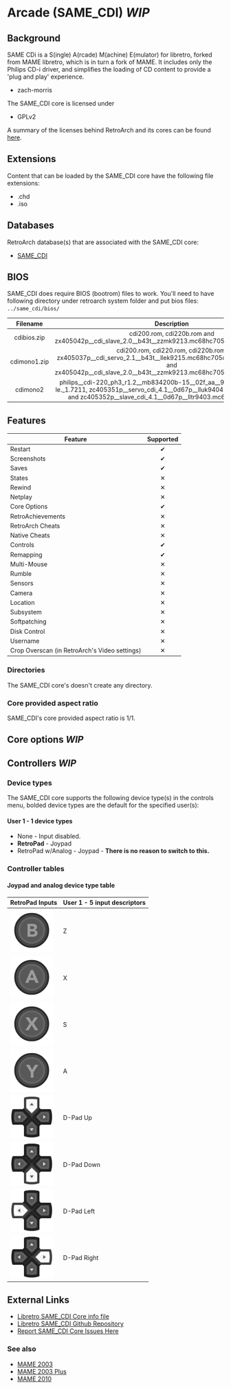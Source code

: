 # Arcade (SAME_CDI) *WIP*

## Background

SAME CDi is a S(ingle) A(rcade) M(achine) E(mulator) for libretro, forked from MAME libretro, which is in turn a fork of MAME. It includes only the Philips CD-i driver, and simplifies the loading of CD content to provide a 'plug and play' experience.

- zach-morris

The SAME_CDI core is licensed under

- GPLv2

A summary of the licenses behind RetroArch and its cores can be found [here](../development/licenses.md).


## Extensions

Content that can be loaded by the SAME_CDI core have the following file extensions:

- .chd
- .iso

## Databases

RetroArch database(s) that are associated with the SAME_CDI core:

- [SAME_CDI](https://github.com/libretro/libretro-database/blob/master/rdb/MAME.rdb)

## BIOS

SAME_CDI does require BIOS (bootrom) files to work. You'll need to have following directory under retroarch system folder and put bios files: `../same_cdi/bios/`

|   Filename      |      Description       |
|:---------------:|:----------------------:|
| cdibios.zip | cdi200.rom, cdi220b.rom and zx405042p__cdi_slave_2.0__b43t__zzmk9213.mc68hc705c8a_withtestrom.7206  |
| cdimono1.zip     | cdi200.rom, cdi220.rom, cdi220b.rom, zx405037p__cdi_servo_2.1__b43t__llek9215.mc68hc705c8a_withtestrom.7201 and zx405042p__cdi_slave_2.0__b43t__zzmk9213.mc68hc705c8a_withtestrom.7206 |
| cdimono2    | philips__cdi-220_ph3_r1.2__mb834200b-15__02f_aa__9402_z04.tc574200-le._1.7211, zc405351p__servo_cdi_4.1__0d67p__lluk9404.mc68hc705c8a.7490 and zc405352p__slave_cdi_4.1__0d67p__lltr9403.mc68hc705c8a.7206  |

## Features

| Feature           | Supported |
|-------------------|:---------:|
| Restart           | ✔         |
| Screenshots       | ✔         |
| Saves             | ✔          |
| States            | ✕         |
| Rewind            | ✕        |
| Netplay           | ✕         |
| Core Options      | ✔         |
| RetroAchievements | ✕         |
| RetroArch Cheats  | ✕         |
| Native Cheats     | ✕         |
| Controls          | ✔         |
| Remapping         | ✔         |
| Multi-Mouse       | ✕         |
| Rumble            | ✕         |
| Sensors           | ✕         |
| Camera            | ✕         |
| Location          | ✕         |
| Subsystem         | ✕         |
| Softpatching      | ✕         |
| Disk Control      | ✕         |
| Username          | ✕         |
| Crop Overscan (in RetroArch's Video settings) | ✕         |

### Directories

The SAME_CDI core's doesn't create any directory.

### Core provided aspect ratio

SAME_CDI's core provided aspect ratio is 1/1.

## Core options *WIP*


## Controllers *WIP*


### Device types

The SAME_CDI core supports the following device type(s) in the controls menu, bolded device types are the default for the specified user(s):

#### User 1 - 1 device types

- None - Input disabled.
- **RetroPad** - Joypad
- RetroPad w/Analog - Joypad - **There is no reason to switch to this.**

### Controller tables

#### Joypad and analog device type table


| RetroPad Inputs                                | User 1 - 5 input descriptors |
|------------------------------------------------|------------------------------|
| ![](../image/retropad/retro_b.png)             | Z                            |
| ![](../image/retropad/retro_a.png)             | X                            |
| ![](../image/retropad/retro_x.png)             | S                            |
| ![](../image/retropad/retro_y.png)             | A                            |
| ![](../image/retropad/retro_dpad_up.png)       | D-Pad Up                     |
| ![](../image/retropad/retro_dpad_down.png)     | D-Pad Down                   |
| ![](../image/retropad/retro_dpad_left.png)     | D-Pad Left                   |
| ![](../image/retropad/retro_dpad_right.png)    | D-Pad Right                  |

## External Links

- [Libretro SAME_CDI Core info file](https://github.com/libretro/same_cdi/blob/master/same_cdi_libretro.info)
- [Libretro SAME_CDI Github Repository](https://github.com/libretro/same_cdi)
- [Report SAME_CDI Core Issues Here](https://github.com/libretro/same_cdi/issues)

### See also

- [MAME 2003](mame_2003.md)
- [MAME 2003 Plus](mame2003_plus.md)
- [MAME 2010](mame_2010.md)